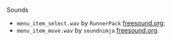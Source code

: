 Sounds
  - `menu_item_select.wav` by `RunnerPack` [freesound.org](https://www.freesound.org/people/RunnerPack/sounds/87035/);
  - `menu_item_move.wav` by `soundnimja` [freesound.org](https://www.freesound.org/people/soundnimja/sounds/173328/).